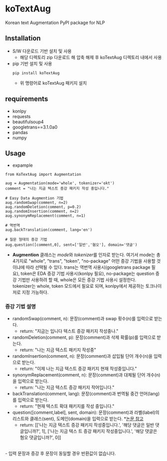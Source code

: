# koTextAug
Korean text Augmentation PyPI package for NLP

## Installation
- S/W 다운로드 기반 설치 및 사용
  - 해당 디렉토리 zip 다운로드 해 압축 해제 후 koTextAug 디렉토리 내에서 사용 
- pip 기반 설치 및 사용
  ```
  pip install koTextAug
  ```
  - 위 명령어로 koTextAug 패키지 설치

## requirements
- konlpy
- requests
- beautifulsoup4
- googletrans==3.1.0a0
- pandas
- numpy

## Usage
- expample <br>
```
from KoTextAug import Augmentation

aug = Augmentation(mode='whole', tokenizer='okt')
comment = "나는 지금 텍스트 증강 패키지 작성 중입니다."

# Easy Data Augmention 기법
aug.randomSwap(comment, n=2)
aug.randomDeletion(comment, p=0.2)
aug.randomInsertion(comment, n=2)
aug.synonymReplacement(comment, n=1)

# 역번역
aug.backTranslation(comment, lang='en')

# 질문 형태의 증강 기법
aug.question([comment,0], sent=['일반','혐오'], domain='댓글')
```
- **Augmention** 클래스는 *mode*와 *tokenizer*를 인자로 받는다. 여기서 mode는 총 4가지로 "whole", "trans", "token", "no-package" 어떤 증강 기법을 사용할 것이냐에 따라 선택될 수 있다. trans는 역번역 사용시(googletrans package 필요), token은 EDA 증강 기법 사용시(konlpy 필요), no-package는 question 증강 기법만 사용하려 할 때, whole은 모든 증강 기법 사용시 설정한다. <br>tokenizer는 whole, token 모드에서 필요로 되며, konlpy에서 제공하는 토크나이저로 지정 가능하다.

### 증강 기법 설명
- randomSwap(comment, n): 문장(comment)과 swap 횟수(n)를 입력으로 받는다.
  - return: "지금는 입니다 텍스트 증강 패키지 작성중나." <br>
- randomDeletion(comment, p): 문장(comment)과 삭제 확률(p)를 입력으로 받는다.<br>
  - return: "나는 지금 텍스트 패키지 작성중" <br>
- randomInsertion(comment, n): 문장(comment)과 삽입될 단어 개수(n)을 입력으로 받는다.<br>
  - return: "이제 나는 지금 텍스트 증강 패키지 현재 작성중입니다."<br>
- synonymReplacement(comment, n): 문장(comment)과 대체될 단어 개수(n)을 입력으로 받는다.<br>
  - return: "나는 지금 텍스트 증강 패키지 작어입니다." 
- backTranslation(comment, lang): 문장(comment)과 번역될 중간 언어(lang)를 입력으로 받는다.
  - return: "현재 텍스트 확대 패키지를 작성 중입니다."<br>
- question([comment,label], sent, domain): 문장(comment)과 라벨(label)의 리스트와 클래스(sent), 도메인(domain)을 입력으로 받는다. *[논문 참고](https://www.dbpia.co.kr/pdf/pdfView.do?nodeId=NODE11113862)
  - return: [['나는 지금 텍스트 증강 패키지 작성중입니다.', '해당 댓글은 일반 댓글입니까?', 1], ['나는 지금 텍스
트 증강 패키지 작성중입니다.', '해당 댓글은 혐오 댓글입니까?', 0]]<br> 
<br>
- 입력 문장과 증강 후 문장이 동일할 경우 반환값이 없습니다.
